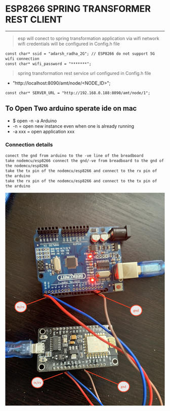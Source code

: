 # ESP8266 SPRING TRANSFORMER REST CLIENT 

---

> esp will conect to spring transformation application via wifi network 
> wifi credentials will be configured in Config.h file 
```
const char* ssid = "adarsh_radha_2G"; // ESP8266 do not support 5G wifi connection
const char* wifi_password = "*******";

```

> spring transformation rest service url configured in Config.h file 
* "http://localhost:8090/amt/node/<NODE_ID>";
```
const char* SERVER_URL = "http://192.168.0.188:8090/amt/node/1";
```

## To Open Two arduino sperate ide on mac 
* $ open -n -a Arduino
* -n = open new instance even when one is already running
* -a xxx = open application xxx


### Connection details 
```
conect the gnd from arduino to the -ve line of the breadboard 
take nodemcu/esp8266 connect the gnd/-ve from breadboard to the gnd of the nodemcu/esp8266
take the tx pin of the nodemcu/esp8266 and connect to the rx pin of the arduino 
take the rx pin of the nodemcu/esp8266 and connect to the tx pin of the arduino 

```


![img](/DOCUMENTS/JMRI-MOSQUITTO-MQTT/jmri-mqtt-spring-transformer-esp8266-arduinouno/image/con.JPG)
